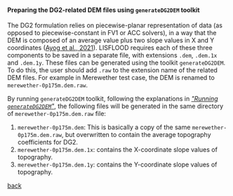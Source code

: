 #### Preparing the DG2-related DEM files using `generateDG2DEM` toolkit

The DG2 formulation relies on piecewise-planar representation of data (as opposed to piecewise-constant in FV1 or ACC solvers), in a way that the DEM is composed of an average value plus two slope values in X and Y coordinates ([Ayog et al., 2021](https://www.sciencedirect.com/science/article/abs/pii/S0022169420313858)). LISFLOOD requires each of these three components to be saved in a separate file, with extensions `.dem`, `.dem.1x` and `.dem.1y`. These files can be generated using the toolkit `generateDG2DEM`. To do this, the user should add `.raw` to the extension name of the related DEM files. For example in Merewether test case, the DEM is renamed to  `merewether-0p175m.dem.raw`. 

By running `generateDG2DEM` toolkit, following the explanations in [_"Running `generateDG2DEM`"_](), the following files will be generated in the same directory of `merewether-0p175m.dem.raw` file:

1.	`merewether-0p175m.dem`: This is basically a copy of the same `merewether-0p175m.dem.raw`, but overwritten to contain the average topography coefficients for DG2.
2.	`merewether-0p175m.dem.1x`: contains the X-coordinate slope values of topography.
3.	`merewether-0p175m.dem.1y`: contains the Y-coordinate slope values of topography.


[back](/Merewether2.md)
